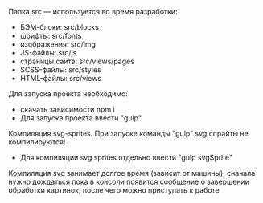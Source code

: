 Папка src — используется во время разработки:
- БЭМ-блоки: src/blocks
- шрифты: src/fonts
- изображения: src/img
- JS-файлы: src/js
- страницы сайта: src/views/pages
- SCSS-файлы: src/styles
- HTML-файлы: src/views



Для запуска проекта необходимо:
- скачать зависимости npm i
- Для запуска проекта ввести "gulp"

Компиляция svg-sprites.
При запуске команды "gulp" svg спрайты не компилируются!
- Для компиляции svg sprites отдельно ввести "gulp svgSprite"

Компиляция svg занимает долгое время (зависит от машины), сначала нужно дождаться пока в консоли появится сообщение о завершении обработки картинок, после чего можно приступать к работе
